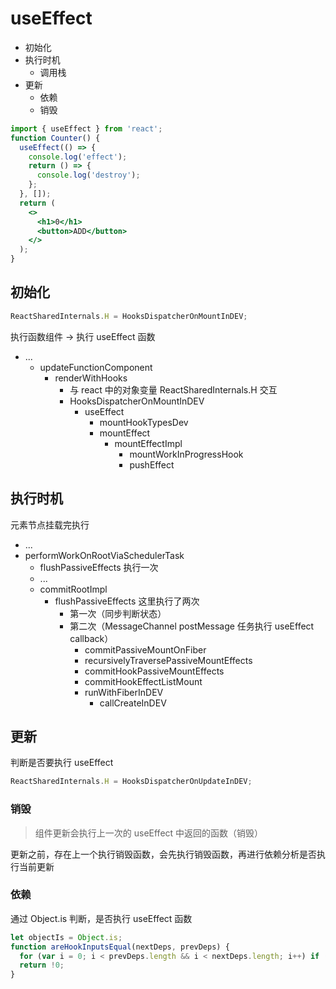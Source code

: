 # useEffect

- 初始化
- 执行时机
  - 调用栈
- 更新
  - 依赖
  - 销毁

```jsx
import { useEffect } from 'react';
function Counter() {
  useEffect(() => {
    console.log('effect');
    return () => {
      console.log('destroy');
    };
  }, []);
  return (
    <>
      <h1>0</h1>
      <button>ADD</button>
    </>
  );
}
```

## 初始化

```js
ReactSharedInternals.H = HooksDispatcherOnMountInDEV;
```

执行函数组件 -> 执行 useEffect 函数

- ...
  - updateFunctionComponent
    - renderWithHooks
      - 与 react 中的对象变量 ReactSharedInternals.H 交互
      - HooksDispatcherOnMountInDEV
        - useEffect
          - mountHookTypesDev
          - mountEffect
            - mountEffectImpl
              - mountWorkInProgressHook
              - pushEffect

## 执行时机

元素节点挂载完执行

- ...
- performWorkOnRootViaSchedulerTask
  - flushPassiveEffects 执行一次
  - ...
  - commitRootImpl
    - flushPassiveEffects 这里执行了两次
      - 第一次（同步判断状态）
      - 第二次（MessageChannel postMessage 任务执行 useEffect callback）
        - commitPassiveMountOnFiber
        - recursivelyTraversePassiveMountEffects
        - commitHookPassiveMountEffects
        - commitHookEffectListMount
        - runWithFiberInDEV
          - callCreateInDEV

## 更新

判断是否要执行 useEffect

```js
ReactSharedInternals.H = HooksDispatcherOnUpdateInDEV;
```

### 销毁

> 组件更新会执行上一次的 useEffect 中返回的函数（销毁）

更新之前，存在上一个执行销毁函数，会先执行销毁函数，再进行依赖分析是否执行当前更新

### 依赖

通过 Object.is 判断，是否执行 useEffect 函数

```js
let objectIs = Object.is;
function areHookInputsEqual(nextDeps, prevDeps) {
  for (var i = 0; i < prevDeps.length && i < nextDeps.length; i++) if (!objectIs(nextDeps[i], prevDeps[i])) return !1;
  return !0;
}
```
